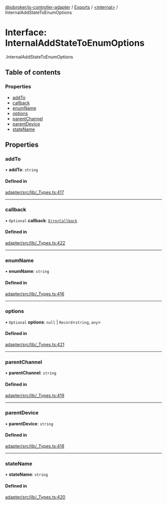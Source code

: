 [@iobroker/js-controller-adapter](../README.md) / [Exports](../modules.md) / [<internal\>](../modules/internal_.md) / InternalAddStateToEnumOptions

# Interface: InternalAddStateToEnumOptions

[<internal>](../modules/internal_.md).InternalAddStateToEnumOptions

## Table of contents

### Properties

- [addTo](internal_.InternalAddStateToEnumOptions.md#addto)
- [callback](internal_.InternalAddStateToEnumOptions.md#callback)
- [enumName](internal_.InternalAddStateToEnumOptions.md#enumname)
- [options](internal_.InternalAddStateToEnumOptions.md#options)
- [parentChannel](internal_.InternalAddStateToEnumOptions.md#parentchannel)
- [parentDevice](internal_.InternalAddStateToEnumOptions.md#parentdevice)
- [stateName](internal_.InternalAddStateToEnumOptions.md#statename)

## Properties

### addTo

• **addTo**: `string`

#### Defined in

[adapter/src/lib/_Types.ts:417](https://github.com/ioBroker/ioBroker.js-controller/blob/84c5cb7b/packages/adapter/src/lib/_Types.ts#L417)

___

### callback

• `Optional` **callback**: [`ErrorCallback`](../modules/internal_.md#errorcallback)

#### Defined in

[adapter/src/lib/_Types.ts:422](https://github.com/ioBroker/ioBroker.js-controller/blob/84c5cb7b/packages/adapter/src/lib/_Types.ts#L422)

___

### enumName

• **enumName**: `string`

#### Defined in

[adapter/src/lib/_Types.ts:416](https://github.com/ioBroker/ioBroker.js-controller/blob/84c5cb7b/packages/adapter/src/lib/_Types.ts#L416)

___

### options

• `Optional` **options**: ``null`` \| `Record`<`string`, `any`\>

#### Defined in

[adapter/src/lib/_Types.ts:421](https://github.com/ioBroker/ioBroker.js-controller/blob/84c5cb7b/packages/adapter/src/lib/_Types.ts#L421)

___

### parentChannel

• **parentChannel**: `string`

#### Defined in

[adapter/src/lib/_Types.ts:419](https://github.com/ioBroker/ioBroker.js-controller/blob/84c5cb7b/packages/adapter/src/lib/_Types.ts#L419)

___

### parentDevice

• **parentDevice**: `string`

#### Defined in

[adapter/src/lib/_Types.ts:418](https://github.com/ioBroker/ioBroker.js-controller/blob/84c5cb7b/packages/adapter/src/lib/_Types.ts#L418)

___

### stateName

• **stateName**: `string`

#### Defined in

[adapter/src/lib/_Types.ts:420](https://github.com/ioBroker/ioBroker.js-controller/blob/84c5cb7b/packages/adapter/src/lib/_Types.ts#L420)
